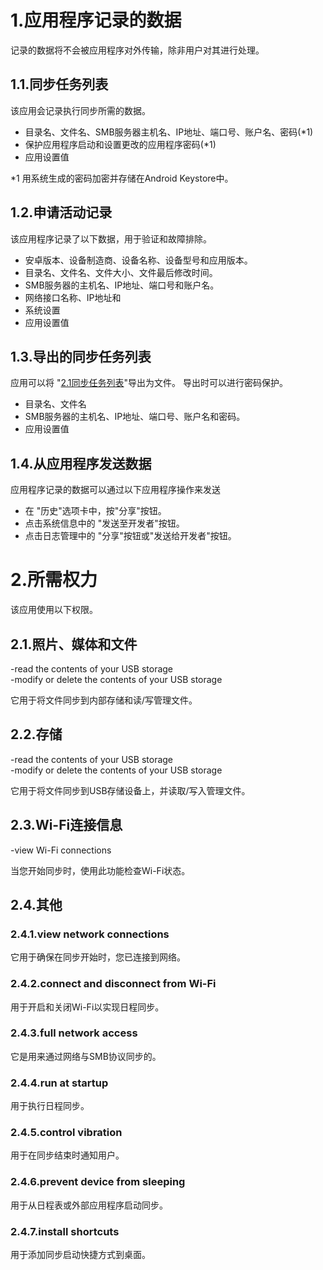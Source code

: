 # 1.应用程序记录的数据

记录的数据将不会被应用程序对外传输，除非用户对其进行处理。

## 1.1.同步任务列表

该应用会记录执行同步所需的数据。
- 目录名、文件名、SMB服务器主机名、IP地址、端口号、账户名、密码(*1)
- 保护应用程序启动和设置更改的应用程序密码(*1)
- 应用设置值

*1 用系统生成的密码加密并存储在Android Keystore中。

## 1.2.申请活动记录

该应用程序记录了以下数据，用于验证和故障排除。
- 安卓版本、设备制造商、设备名称、设备型号和应用版本。
- 目录名、文件名、文件大小、文件最后修改时间。
- SMB服务器的主机名、IP地址、端口号和账户名。
- 网络接口名称、IP地址和
- 系统设置
- 应用设置值

## 1.3.导出的同步任务列表

应用可以将 "[2.1同步任务列表](#_2.1同步任务列表)"导出为文件。 导出时可以进行密码保护。
- 目录名、文件名
- SMB服务器的主机名、IP地址、端口号、账户名和密码。
- 应用设置值

## 1.4.从应用程序发送数据

应用程序记录的数据可以通过以下应用程序操作来发送
- 在 "历史"选项卡中，按"分享"按钮。
- 点击系统信息中的 "发送至开发者"按钮。
- 点击日志管理中的 "分享"按钮或"发送给开发者"按钮。

# 2.所需权力

该应用使用以下权限。

## 2.1.照片、媒体和文件

-read the contents of your USB storage  
-modify or delete the contents of your USB storage

它用于将文件同步到内部存储和读/写管理文件。

## 2.2.存储

-read the contents of your USB storage  
-modify or delete the contents of your USB storage

它用于将文件同步到USB存储设备上，并读取/写入管理文件。

## 2.3.Wi-Fi连接信息

-view Wi-Fi connections

当您开始同步时，使用此功能检查Wi-Fi状态。

## 2.4.其他

### 2.4.1.view network connections

它用于确保在同步开始时，您已连接到网络。

### 2.4.2.connect and disconnect from Wi-Fi

用于开启和关闭Wi-Fi以实现日程同步。

### 2.4.3.full network access

它是用来通过网络与SMB协议同步的。

### 2.4.4.run at startup

用于执行日程同步。

### 2.4.5.control vibration

用于在同步结束时通知用户。

### 2.4.6.prevent device from sleeping

用于从日程表或外部应用程序启动同步。

### 2.4.7.install shortcuts

用于添加同步启动快捷方式到桌面。